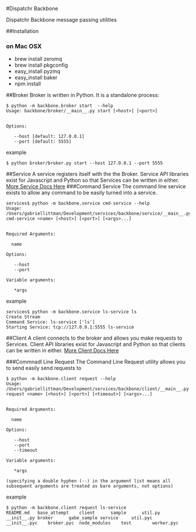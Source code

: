 #Dispatchr Backbone

Dispatchr Backbone message passing utilities

##Installation
### on Mac OSX
- brew install zeromq
- brew install pkgconfig
- easy_install pyzmq
- easy_install baker
- npm install


##Broker
Broker is written in Python.  It is a standalone process:
```
$ python -m backbone.broker start  --help
Usage: backbone/broker/__main__.py start [<host>] [<port>]


Options:

   --host [default: 127.0.0.1]
   --port [default: 5555]
```

example
```
$ python broker/broker.py start --host 127.0.0.1 --port 5555
```

##Service
A service registers itself with the the Broker.  Service API libraries exist for Javascript and Python so that Services can be written in either.
[More Service Docs Here](backbone/service/README.md)
###Command Service
The command line service exists to allow any command to be easily turned into a service.
```
services$ python -m backbone.service cmd-service --help
Usage: /Users/gabriellittman/Development/services/backbone/service/__main__.py cmd-service <name> [<host>] [<port>] [<args>...]


Required Arguments:

  name   

Options:

   --host  
   --port  

Variable arguments:

   *args 

```

example
```
services$ python -m backbone.service ls-service ls
Create Stream
Command Service: ls-service ['ls']
Starting Service: tcp://127.0.0.1:5555 ls-service
```


##Client
A client connects to the broker and allows you make requests to Services. Client API libraries exist for Javascript and Python so that clients can be written in either.
[More Client Docs Here](client/README.md)

###Commnadl Line Request
The Command Line Request utility allows you to send easily send requests to 
```
$ python -m backbone.client request --help
Usage: /Users/gabriellittman/Development/services/backbone/client/__main__.py request <name> [<host>] [<port>] [<timeout>] [<args>...]


Required Arguments:

  name   

Options:

   --host     
   --port     
   --timeout  

Variable arguments:

   *args 

(specifying a double hyphen (--) in the argument list means all subsequent arguments are treated as bare arguments, not options)
```

example
```
$ python -m backbone.client request ls-service 
README.md	base_attempt	client		sample		util.py
__init__.py	broker		gabe_sample	service		util.pyc
__init__.pyc	broker.pyc	node_modules	test		worker.pyc

```
